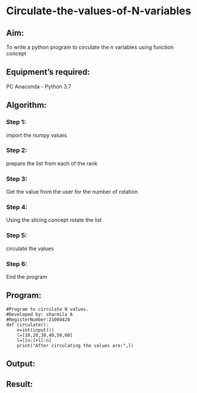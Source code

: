 # Circulate-the-values-of-N-variables
## Aim:
To write a python program to circulate the n variables using function concept
## Equipment’s required:
PC
Anaconda - Python 3.7
## Algorithm: 
### Step 1:
import the numpy values 
### Step 2:
prepare the list from each of the rank 
### Step 3: 
Get the value from the user for the number of rotation
### Step 4: 
Using the slicing concept rotate the list
### Step 5:
circulate the values   
### Step 6: 
End the program
## Program:
~~~
#Program to circulate N values.
#Developed by: sharmila A
#RegisterNumber:21004420
def circulate():
    n=int(input())
    l=[10,20,30,40,50,60]
    l=l[n:]+l[:n]
    print("After circulating the values are:",l)
~~~
## Output:

## Result:
